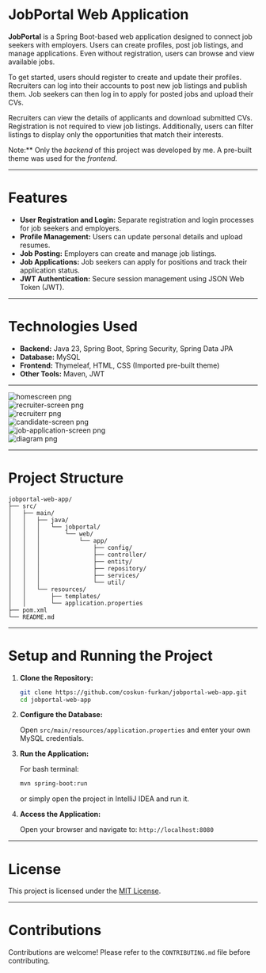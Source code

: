 # JobPortal Web Application

**JobPortal** is a Spring Boot-based web application designed to connect job seekers with employers. Users can create profiles, post job listings, and manage applications. Even without registration, users can browse and view available jobs.

To get started, users should register to create and update their profiles. Recruiters can log into their accounts to post new job listings and publish them. Job seekers can then log in to apply for posted jobs and upload their CVs. 

Recruiters can view the details of applicants and download submitted CVs. Registration is not required to view job listings. Additionally, users can filter listings to display only the opportunities that match their interests.

 Note:** Only the *backend* of this project was developed by me. A pre-built theme was used for the *frontend*.

---

# Features

- **User Registration and Login:** Separate registration and login processes for job seekers and employers.
- **Profile Management:** Users can update personal details and upload resumes.
- **Job Posting:** Employers can create and manage job listings.
- **Job Applications:** Job seekers can apply for positions and track their application status.
- **JWT Authentication:** Secure session management using JSON Web Token (JWT).

---

# Technologies Used

- **Backend:** Java 23, Spring Boot, Spring Security, Spring Data JPA  
- **Database:** MySQL  
- **Frontend:** Thymeleaf, HTML, CSS (Imported pre-built theme)  
- **Other Tools:** Maven, JWT  

---

![homescreen png](https://github.com/user-attachments/assets/d72db7a4-6e55-45d1-afe7-d317a70a1af7)  
![recruiter-screen png](https://github.com/user-attachments/assets/a63b485b-8756-4efb-96a2-fbf9c28da7e3)  
![recruiterr png](https://github.com/user-attachments/assets/672c7711-c3cb-4910-9de1-b92dde9f2508)  
![candidate-screen png](https://github.com/user-attachments/assets/fc8ce446-e518-4513-b232-6d9b0537f26d)  
![job-application-screen png](https://github.com/user-attachments/assets/44da081c-741b-4e55-8d3b-3c3c148142e1)  
![diagram png](https://github.com/user-attachments/assets/96e996b1-18f0-46b7-80ee-544073e5b497)

---

# Project Structure

```
jobportal-web-app/
├── src/
│   ├── main/
│   │   ├── java/
│   │   │   └── jobportal/
│   │   │       └── web/
│   │   │           └── app/
│   │   │               ├── config/
│   │   │               ├── controller/
│   │   │               ├── entity/
│   │   │               ├── repository/
│   │   │               ├── services/
│   │   │               └── util/
│   │   └── resources/
│   │       ├── templates/
│   │       └── application.properties
├── pom.xml
└── README.md
```

---

# Setup and Running the Project

1. **Clone the Repository:**

   ```bash
   git clone https://github.com/coskun-furkan/jobportal-web-app.git
   cd jobportal-web-app
   ```

2. **Configure the Database:**

   Open `src/main/resources/application.properties` and enter your own MySQL credentials.

3. **Run the Application:**

   For bash terminal:
   ```bash
   mvn spring-boot:run
   ```
   or simply open the project in IntelliJ IDEA and run it.

4. **Access the Application:**

   Open your browser and navigate to: `http://localhost:8080`

---

# License

This project is licensed under the [MIT License](LICENSE).

---

# Contributions

Contributions are welcome! Please refer to the `CONTRIBUTING.md` file before contributing.
